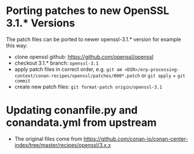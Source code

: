 Porting patches to new OpenSSL 3.1.* Versions
====
The patch files can be ported to newer openssl-3.1.* version for example this way:
- clone openssl github: https://github.com/openssl/openssl
- checkout 3.1.* branch: `openssl-3.1`
- apply patch files in correct order, e.g.  `git am <DIR>/erp-processing-context/conan-recipes/openssl/patches/000*.patch` or `git apply` + `git commit`
- create new patch files: `git format-patch origin/openssl-3.1`

Updating conanfile.py and conandata.yml from upstream
====
- The original files come from https://github.com/conan-io/conan-center-index/tree/master/recipes/openssl/3.x.x
